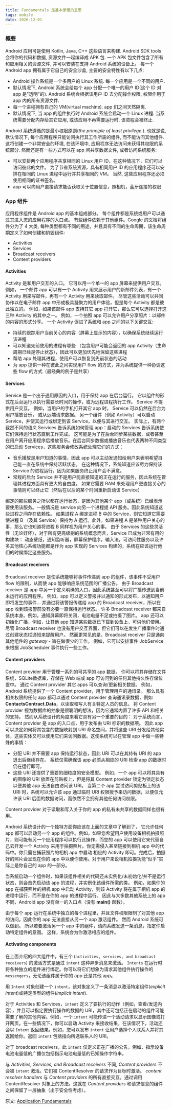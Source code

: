 ```yaml
---
title: Fundamentals 是基本原理的意思
tags: mobile
date: 2020-12-01
---
```


### 概要

Android 应用可是使用 Kotlin, Java, C++ 这些语言来构建. Android SDK tools 会将你的代码和数据, 资源文件一起编译成 APK 包. 一个 APK 包文件包含了所有和应用相关的资源文件, 并可以安装在支持 Android 系统的设备上。
每一个 Android app 拥有属于它自己的安全沙盒, 主要的安全特性有以下几点:
* Android 操作系统是一个多用户的 Linux 系统. 每一个应用是一个不同的用户.
* 默认情况下, Android 系统会给每个 app 分配一个唯一的用户 ID(这个 ID 对 app 是"透明"的). Android 系统会根据该用户 ID 去分配操作权限, 权限作用于app 内的所有资源文件.
* 每一个进程拥有自己的 VM(virtual machine). app 们之间天然隔离.
* 默认情况下, 当 app 的组件执行时 Android 系统会启动一个 Linux 进程. 当系统需要分配内存给其它应用, 或该应用不再需要运行时, 该进程会被终止.

Android 系统遵循的是最小权限原则(_the principle of least privilege._). 也就是说, 默认情况下, 每个应用程序只能访问执行其工作所需的组件, 而不能访问其他组件. 这将创建一个非常安全的环境, 在该环境中, 应用程序无法访问未获得其权限的系统部分.
然而还是有一些方式可以在 app 间共享数据文件, 或者访问系统服务:
* 可以安排两个应用程序共享相同的 Linux 用户 ID，在这种情况下，它们可以访问彼此的文件。 为了节省系统资源，具有相同用户 ID 的应用程序还可以安排在相同的 Linux 进程中运行并共享相同的 VM。 当然, 这些应用程序还必须使用相同的证书签名。
*  app 可以向用户直接请求能否获取关于位置信息，照相机，蓝牙连接的权限

### App 组件

应用程序组件是 Android app 的基本组成部分。 每个组件都是系统或用户可以通过其进入您的应用程序的入口点。 有些组件依赖于其他组件。Google 的文档将组件分为了 4 大类, 每种类型都有不同的用途，并且具有不同的生命周期，该生命周期定义了如何创建和销毁组件:

* Activities
* Services
* Broadcast receivers
* Content providers

#### Activities

Activity 是和用户交互的入口。 它可以用一个单一的 app  屏幕来提供用户交互。 例如， 一个邮件 app 可以有一个 Activity 用来展示用户的新邮件列表，有一个 Activity 用来写邮件，再有一个 Activity 用来读取邮件。 尽管这些活动可以共同协作以在电子邮件 app 中形成极具凝聚力的用户体验，但是每个 Activity 都是彼此独立的。 例如，如果该邮件 app 支持其它 app 打开它，那么它可以选择打开这三种 Activity 的其中之一。 例如，一个拍照 app 可以允许用户分享照片：以邮件的内容的形式分享。 一个 Activity 促进了系统和 app 之间的以下关键交互:

* 持续的跟踪用户当前关心的内容（屏幕上显示的内容），以确保系统继续运行该进程
* 可以知道先前使用的进程有哪些 （包含用户可能会返回的 app Activity（生命周期已经是停止状态），因此可以更加优先地保留这些进程
* 帮助 app 处理其进程，使用户可以恢复到先前状态的活动
* 为 app 提供一种在彼此之间实现用户 flow 的方式，并为系统提供一种协调这些 flow 的方式（最经典的例子是共享）

#### Services

Service 是一个出于通用原因的入口，用于保持 app 在后台运行。 它以组件的形式在后台运行以执行需要长时间的操作，或为远程进程执行工作。 Service 不提供用户交互。 例如，当用户的手机打开其它 app 时， Service 可以仍然在后台为用户播放音乐， 或从远端请求数据。 另一个组件（例如 Activity）可以启动 Service，并使其运行或绑定到该 Service，以便与其进行交互。 实际上，有两个截然不同的语义 Services 告诉系统如何管理 app：启动的 Services 告诉系统使它们保持运行状态直到工作完成。 这可能是为了在后台同步某些数据，或者甚至在用户离开应用程序后播放音乐。在后台同步数据或播放音乐也代表两种不同类型的已启动 Services，这些服务会修改系统处理它们的方式：

* 音乐播放是用户知道的事情，因此 app 可以主动发通知给用户来表明希望自己能一直在系统中保持活跃状态。 在这种情况下，系统知道应该尽力保持该 Service 的进程运行，因为如果服务终止用户会不满意。
* 常规的后台 Service 并不是用户能直接知道的正在运行的服务，因此系统在管理其进程方面具有更大的自由度。 如果它需要 RAM 来处理用户更直接关心的事情则可以终止它（然后在以后的某个时间重新启动该 Service）

绑定的那些服务之所以都在运行状态，是因为其他某个 app（或系统）已经表示要使用该服务。一般情况是 service 向另一个进程提 API 服务。因此系统知道这些进程之间存在依赖性。 如果进程 A 绑定进程 B 中的 Service，则它知道它需要使进程 B （及其 Service）保持为 A 运行。此外，如果进程 A 是某种用户关心的事，那么它也知道将进程 B 同样视为用户关心的事。 由于 Services 的这些灵活性（无论好坏），对于所有更高级别的系统概念而言，Service 已成为非常有用的构建块： 动态壁纸，通知监听器，屏幕保护程序，输入法，可访问性服务以及许多其他核心系统功能都是作为 app 实现的 Services 构建的，系统在应该运行他们的时候绑定这些服务。

#### Broadcast receivers

Broadcast receiver 是使系统能够将事件传递到 app 的组件，该事件不受用户 flow 的限制，从而使 app 能够响应系统范围的广播公告。 由于 Broadcast receiver 是 app 中另一个定义明确的入口，因此系统甚至可以将广播传送到当前未运行的应用程序。 例如，app 可以定义警报并以通知的形式发布，以通知用户即将发生的事件... 并通过将该警报传递给 app 的 Broadcast receiver，所以在 app 收到该报警前没有必要一直保持运行状态。
许多 Broadcast receiver 都来自系统本身。例如，通知屏幕即将关闭，电池电量不足或拍摄了图片。 app 还可以初始化广播，例如，让其他 app 知道某些数据已下载到设备上，可供他们使用。
尽管 Broadcast receiver 也没有用户交互界面，但它们可以在发生广播事件时通过创建状态栏通知来提醒用户。 然而更常见的是，Broadcast receiver 只是通向其他组件的 _gateway_ - 旨在做很少的工作。 例如，它可以安排事件 JobService 来根据 JobScheduler 事件执行一些工作。

#### Content providers

Content provider 用于管理一系列的可共享的 app 数据。 你可以将其存储在文件系统，SQLite数据库，存储在 Web 端或 app 可访问到的任何其他持久性存储位置中。 通过 Content provider 其它 apps 可以查询/更新相关数据。 例如，Android 系统提供了一个 Content provider，用于管理用户的通讯录。 那么具有相关权限的任何 app 都可以通过 Content provider 查询通讯录数据，例如**ContactsContract.Data**，以读取和写入有关特定人员的信息。
将 Content provider 视为数据库的抽象是很聪明的想法，因为它通常内置了许多 API 和相关的支持。 然而从系统设计的角度来看它具有另一个重要的目的： 对于系统而言，Content provider 是 app 的入口点，用于发布由 URI 标识的数据项。 因此 app 可以决定如何将其包含的数据映射到 URI 命名空间，并将这些 URI 分发给其他实体，这些实体又可以使用它们来访问数据。这使系统可以在管理 app 中做一些特殊的事情：

* 分配 URI 并不需要 app 保持运行状态，因此 URI 可以在其持有 URI 的 app 退出后继续存在。 系统仅需确保该 app 必须从相应的 URI 检索 app 的数据时仍在运行即可。
* 这些 URI 还提供了重要的细粒度的安全模型。 例如，一个  app 可以将其具有的图像的 URI 放置在剪贴板上，但是将其 Content provider 锁定为锁定状态以便其他 app 无法自由访问该 URI。 当第二个 app 尝试访问剪贴板上的该 URI 时，系统可以允许该 app 通过临时 URI 权限授予来访问数据，以便仅允许该 URI 后面的数据访问，而依然不会拥有其他任何访问权限。

Content provider 对于读取和写入关于你的 app 的私有未共享的数据同样也很有用。

Android 系统设计的一个独特方面你应该在上面的文章中了解到了， 它允许任何 app 都可以启动另一个 app 的组件。例如，如果您希望用户使用设备相机拍摄照片，则可能有另一个应用程序可以执行此操作，而您的 app 可以使用它来代替自己去开发一个 Activity 来用于拍摄照片。你无需侵入甚至链接到相机 app 中的代码中。你只需在捕获照片的相机 app 中启动 相应的 Activity 即可。完成后，拍摄好的照片会呈现在你的 app 中以便你使用。对于用户来说相机拍摄功能“似乎”实际上是你自己的 app 的一部分。

当系统启动一个组件时，如果该组件相关的代码还未实例化/未初始化/并不是运行状态，则会首先启动该 app 的进程，并实例化该组件所需的类。 例如，如果你的 app 在捕获照片的相机 app 中启动 Activity，则该 Activity 将在属于相机 app 的进程中运行，而不是在你的 app 的进程中运行。 因此与大多数其他系统上的 app 不同，Android app 没有单一的入口点（没有 **main()** 函数）。

由于每个 app 运行在系统中独立的每个进程里，并且文件权限限制了对其他 app 的访问，因此你的 app 无法直接从另一个 app 激活组件。 然而 Android 系统可以做到。 所以若要激活另一个 app 中的组件，请向系统发送一条消息，指定你启动特定组件的意图。 这样，系统会为你激活相应的组件。

#### Activating components

在上面介绍的四大组件中，有三个 (`activities, services, and broadcast receivers`) 的激活方式是通过 `intent` 这种异步消息来激活。 `Intents` 在运行时将各种独立的组件进行绑定。你可以将它们想象为请求其他组件执行操作的 `messengers`，无论该组件属于你的 app 还是其他 app。

用 `Intent` 对象创建一个 `intent`，该对象定义了一条消息以激活特定组件(_explicit intent_)或特定类型的组件(_implicit intent_).

对于 Activities 和 Services，`intent` 定义了要执行的动作（例如，查看/发送内容），并且可以指定要执行操作的数据的 URI，其中还可包括正在启动的组件可能需要了解的其他内容。例如，一个 `intent` 可能传递一个活动请求以显示图像或打开网页。在一些情况下，你可以启动 Activity 来接收结果，在该情况下，活动还会以 `Intent` 返回结果。例如，您可以发布 `intent` 让用户选择个人联系人并将其返回给你。返回 `intent` 包括指向所选联系人的 URI。

对于 broadcast receivers，此 `intent` 仅定义正在广播的公告。例如，指示设备电池电量低的广播仅包括指示电池电量低的已知操作字符串。

与 _Activities, Services, and Broadcast receivers_ 不同, _Content providers_ 不会被 `intent` 激活。它们被 ContentResolver 的请求作为目标时激活。 _content resolver handlers_ 与 _Content providers_ 的所有直接交互，通过调用 ContentResolver 对象上的方法。这就在 _Content providers_ 和请求信息的组件之间保留了一层抽象（出于安全性考虑）。
















原文: [Application Fundamentals](https://developer.android.com/guide/components/fundamentals)








